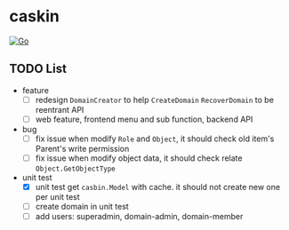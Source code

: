 # caskin

[![Go](https://github.com/AWaterColorPen/caskin/actions/workflows/go.yml/badge.svg?branch=main)](https://github.com/AWaterColorPen/caskin/actions/workflows/go.yml)


## TODO List

- feature
  - [ ] redesign `DomainCreator` to help `CreateDomain` `RecoverDomain` to be reentrant API
  - [ ] web feature, frontend menu and sub function, backend API
- bug
  - [ ] fix issue when modify `Role` and `Object`, it should check old item's Parent's write permission
  - [ ] fix issue when modify object data, it should check relate `Object.GetObjectType`
- unit test
  - [x] unit test get `casbin.Model` with cache. it should not create new one per unit test
  - [ ] create domain in unit test
  - [ ] add users: superadmin, domain-admin, domain-member